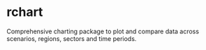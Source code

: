 # rchart
Comprehensive charting package to plot and compare data across scenarios, regions, sectors and time periods.
